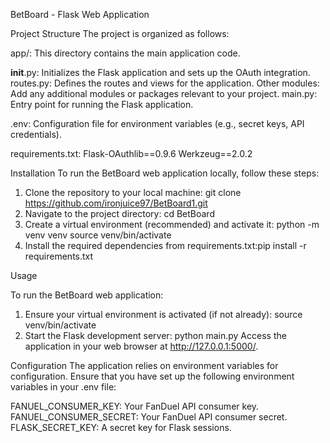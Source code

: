 BetBoard - Flask Web Application



Project Structure
The project is organized as follows:

app/: This directory contains the main application code.

__init__.py: Initializes the Flask application and sets up the OAuth integration.
routes.py: Defines the routes and views for the application.
Other modules: Add any additional modules or packages relevant to your project.
main.py: Entry point for running the Flask application.

.env: Configuration file for environment variables (e.g., secret keys, API credentials).

requirements.txt: 
  Flask-OAuthlib==0.9.6
  Werkzeug==2.0.2



Installation
To run the BetBoard web application locally, follow these steps:

1. Clone the repository to your local machine: git clone https://github.com/ironjuice97/BetBoard1.git
2. Navigate to the project directory: cd BetBoard
3. Create a virtual environment (recommended) and activate it: python -m venv venv
source venv/bin/activate
4. Install the required dependencies from requirements.txt:pip install -r requirements.txt



Usage

To run the BetBoard web application:

1. Ensure your virtual environment is activated (if not already): source venv/bin/activate
2. Start the Flask development server: python main.py
Access the application in your web browser at http://127.0.0.1:5000/.



Configuration
The application relies on environment variables for configuration. Ensure that you have set up the following environment variables in your .env file:

FANUEL_CONSUMER_KEY: Your FanDuel API consumer key.
FANUEL_CONSUMER_SECRET: Your FanDuel API consumer secret.
FLASK_SECRET_KEY: A secret key for Flask sessions.







